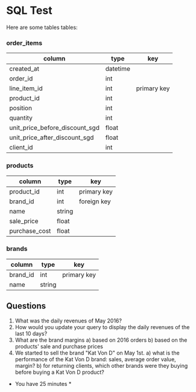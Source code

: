# SQL Test

Here are some tables tables:


### order_items

column | type | key
--- | --- | ---
created_at | datetime |
order_id | int |
line_item_id | int | primary key
product_id | int |
position | int |
quantity | int |
unit_price_before_discount_sgd | float |
unit_price_after_discount_sgd | float |
client_id | int |


### products

column | type | key
--- | --- | ---
product_id | int | primary key
brand_id | int | foreign key
name | string | |
sale_price | float |
purchase_cost | float |


### brands

column | type | key
--- | --- | ---
brand_id | int | primary key
name | string |

## Questions

1) What was the daily revenues of May 2016?
2) How would you update your query to display the daily revenues of the last 10 days?
3) What are the brand margins
    a) based on 2016 orders
    b) based on the products' sale and purchase prices
4) We started to sell the brand "Kat Von D" on May 1st.
    a) what is the performance of the Kat Von D brand: sales, average order value, margin?
    b) for returning clients, which other brands were they buying before buying a Kat Von D product?

* You have 25 minutes *
